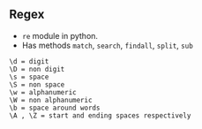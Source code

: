 ## Regex

- `re` module in python.
- Has methods `match`, `search`, `findall`, `split`, `sub`
```buildoutcfg
\d = digit
\D = non digit
\s = space
\S = non space
\w = alphanumeric
\W = non alphanumeric
\b = space around words
\A , \Z = start and ending spaces respectively
```